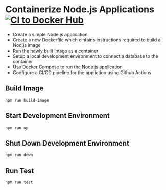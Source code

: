 # Containerize Node.js Applications [![CI to Docker Hub](https://github.com/aappau/node-docker/actions/workflows/main.yml/badge.svg)](https://github.com/aappau/node-docker/actions/workflows/main.yml)

-   Create a simple Node.js application
-   Create a new Dockerfile which cintains instructions required to build a Nod.js image
-   Run the newly built image as a container
-   Setup a local development environment to connect a database to the container
-   Use Docker Compose to run the Node.js application
-   Configure a CI/CD pipeline for the appliction using Github Actions

## Build Image

    npm run build-image

## Start Development Environment

    npm run up

## Shut Down Development Environment

    npm run down

## Run Test

    npm run test
